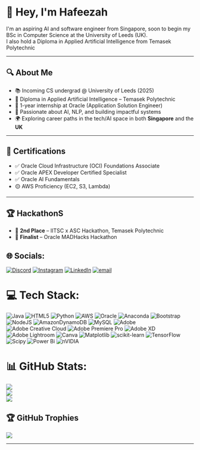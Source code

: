 
# 👋 Hey, I'm Hafeezah

I'm an aspiring AI and software engineer from Singapore, soon to begin my BSc in Computer Science at the University of Leeds (UK).  
I also hold a Diploma in Applied Artificial Intelligence from Temasek Polytechnic

---

## 🔍 About Me

- 📚 Incoming CS undergrad @ University of Leeds (2025)
- 🧠 Diploma in Applied Artificial Intelligence – Temasek Polytechnic
- 💼 1-year internship at Oracle (Application Solution Engineer)
- 🤖 Passionate about AI, NLP, and building impactful systems
- 🌍 Exploring career paths in the tech/AI space in both **Singapore** and the **UK**

---

## 📜 Certifications

- ✅ Oracle Cloud Infrastructure (OCI) Foundations Associate  
- ✅ Oracle APEX Developer Certified Specialist  
- ✅ Oracle AI Fundamentals  
- 🟡 AWS Proficiency (EC2, S3, Lambda)

---

## 🏆 HackathonS

- 🥈 **2nd Place** – IITSC x ASC Hackathon, Temasek Polytechnic  
- 🏅 **Finalist** – Oracle MADHacks Hackathon

## 🌐 Socials:
[![Discord](https://img.shields.io/badge/Discord-%237289DA.svg?logo=discord&logoColor=white)](https://discord.gg/gru8990) [![Instagram](https://img.shields.io/badge/Instagram-%23E4405F.svg?logo=Instagram&logoColor=white)](https://instagram.com/itshafeezahhh) [![LinkedIn](https://img.shields.io/badge/LinkedIn-%230077B5.svg?logo=linkedin&logoColor=white)](https://linkedin.com/in/hafeezah-kasim-605890239) [![email](https://img.shields.io/badge/Email-D14836?logo=gmail&logoColor=white)](mailto:hafeezahsg@gmail.com) 

# 💻 Tech Stack:
![Java](https://img.shields.io/badge/java-%23ED8B00.svg?style=for-the-badge&logo=openjdk&logoColor=white) ![HTML5](https://img.shields.io/badge/html5-%23E34F26.svg?style=for-the-badge&logo=html5&logoColor=white) ![Python](https://img.shields.io/badge/python-3670A0?style=for-the-badge&logo=python&logoColor=ffdd54) ![AWS](https://img.shields.io/badge/AWS-%23FF9900.svg?style=for-the-badge&logo=amazon-aws&logoColor=white) ![Oracle](https://img.shields.io/badge/Oracle-F80000?style=for-the-badge&logo=oracle&logoColor=white) ![Anaconda](https://img.shields.io/badge/Anaconda-%2344A833.svg?style=for-the-badge&logo=anaconda&logoColor=white) ![Bootstrap](https://img.shields.io/badge/bootstrap-%238511FA.svg?style=for-the-badge&logo=bootstrap&logoColor=white) ![NodeJS](https://img.shields.io/badge/node.js-6DA55F?style=for-the-badge&logo=node.js&logoColor=white) ![AmazonDynamoDB](https://img.shields.io/badge/Amazon%20DynamoDB-4053D6?style=for-the-badge&logo=Amazon%20DynamoDB&logoColor=white) ![MySQL](https://img.shields.io/badge/mysql-4479A1.svg?style=for-the-badge&logo=mysql&logoColor=white) ![Adobe](https://img.shields.io/badge/adobe-%23FF0000.svg?style=for-the-badge&logo=adobe&logoColor=white) ![Adobe Creative Cloud](https://img.shields.io/badge/Adobe%20Creative%20Cloud-DA1F26.svg?style=for-the-badge&logo=Adobe%20Creative%20Cloud&logoColor=white) ![Adobe Premiere Pro](https://img.shields.io/badge/Adobe%20Premiere%20Pro-9999FF.svg?style=for-the-badge&logo=Adobe%20Premiere%20Pro&logoColor=white) ![Adobe XD](https://img.shields.io/badge/Adobe%20XD-470137?style=for-the-badge&logo=Adobe%20XD&logoColor=#FF61F6) ![Adobe Lightroom](https://img.shields.io/badge/Adobe%20Lightroom-31A8FF.svg?style=for-the-badge&logo=Adobe%20Lightroom&logoColor=white) ![Canva](https://img.shields.io/badge/Canva-%2300C4CC.svg?style=for-the-badge&logo=Canva&logoColor=white) ![Matplotlib](https://img.shields.io/badge/Matplotlib-%23ffffff.svg?style=for-the-badge&logo=Matplotlib&logoColor=black) ![scikit-learn](https://img.shields.io/badge/scikit--learn-%23F7931E.svg?style=for-the-badge&logo=scikit-learn&logoColor=white) ![TensorFlow](https://img.shields.io/badge/TensorFlow-%23FF6F00.svg?style=for-the-badge&logo=TensorFlow&logoColor=white) ![Scipy](https://img.shields.io/badge/SciPy-%230C55A5.svg?style=for-the-badge&logo=scipy&logoColor=%white) ![Power Bi](https://img.shields.io/badge/power_bi-F2C811?style=for-the-badge&logo=powerbi&logoColor=black) ![nVIDIA](https://img.shields.io/badge/nVIDIA-%2376B900.svg?style=for-the-badge&logo=nVIDIA&logoColor=white)
# 📊 GitHub Stats:
![](https://github-readme-stats.vercel.app/api?username=feweqweqef&theme=dark&hide_border=false&include_all_commits=false&count_private=false)<br/>
![](https://nirzak-streak-stats.vercel.app/?user=feweqweqef&theme=dark&hide_border=false)<br/>
![](https://github-readme-stats.vercel.app/api/top-langs/?username=feweqweqef&theme=dark&hide_border=false&include_all_commits=false&count_private=false&layout=compact)

## 🏆 GitHub Trophies
![](https://github-profile-trophy.vercel.app/?username=feweqweqef&theme=radical&no-frame=false&no-bg=true&margin-w=4)

<!-- Proudly created with GPRM ( https://gprm.itsvg.in ) -->
---
